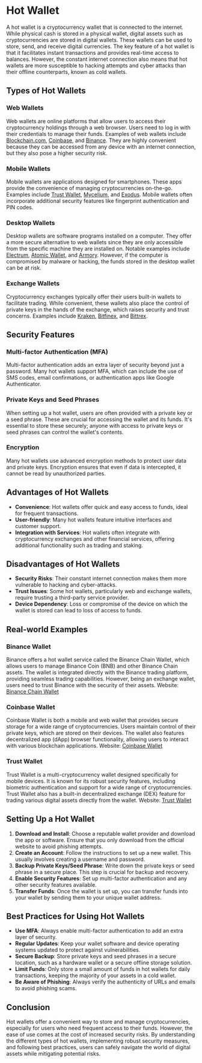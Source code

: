 # Hot Wallet

A hot wallet is a cryptocurrency wallet that is connected to the internet. While physical cash is stored in a physical wallet, digital assets such as cryptocurrencies are stored in digital wallets. These wallets can be used to store, send, and receive digital currencies. The key feature of a hot wallet is that it facilitates instant transactions and provides real-time access to balances. However, the constant internet connection also means that hot wallets are more susceptible to hacking attempts and cyber attacks than their offline counterparts, known as cold wallets.

## Types of Hot Wallets

### Web Wallets
Web wallets are online platforms that allow users to access their cryptocurrency holdings through a web browser. Users need to log in with their credentials to manage their funds. Examples of web wallets include [Blockchain.com](https://www.blockchain.com), [Coinbase](https://www.coinbase.com), and [Binance](https://www.binance.com). They are highly convenient because they can be accessed from any device with an internet connection, but they also pose a higher security risk.

### Mobile Wallets
Mobile wallets are applications designed for smartphones. These apps provide the convenience of managing cryptocurrencies on-the-go. Examples include [Trust Wallet](https://trustwallet.com), [Mycelium](https://wallet.mycelium.com), and [Exodus](https://www.exodus.io). Mobile wallets often incorporate additional security features like fingerprint authentication and PIN codes.

### Desktop Wallets
Desktop wallets are software programs installed on a computer. They offer a more secure alternative to web wallets since they are only accessible from the specific machine they are installed on. Notable examples include [Electrum](https://electrum.org), [Atomic Wallet](https://atomicwallet.io), and [Armory](https://www.bitcoinarmory.com). However, if the computer is compromised by malware or hacking, the funds stored in the desktop wallet can be at risk.

### Exchange Wallets
Cryptocurrency exchanges typically offer their users built-in wallets to facilitate trading. While convenient, these wallets also place the control of private keys in the hands of the exchange, which raises security and trust concerns. Examples include [Kraken](https://www.kraken.com), [Bitfinex](https://www.bitfinex.com), and [Bittrex](https://global.bittrex.com).

## Security Features

### Multi-factor Authentication (MFA)
Multi-factor authentication adds an extra layer of security beyond just a password. Many hot wallets support MFA, which can include the use of SMS codes, email confirmations, or authentication apps like Google Authenticator.

### Private Keys and Seed Phrases
When setting up a hot wallet, users are often provided with a private key or a seed phrase. These are crucial for accessing the wallet and its funds. It's essential to store these securely; anyone with access to private keys or seed phrases can control the wallet's contents.

### Encryption
Many hot wallets use advanced encryption methods to protect user data and private keys. Encryption ensures that even if data is intercepted, it cannot be read by unauthorized parties.

## Advantages of Hot Wallets

- **Convenience**: Hot wallets offer quick and easy access to funds, ideal for frequent transactions.
- **User-friendly**: Many hot wallets feature intuitive interfaces and customer support.
- **Integration with Services**: Hot wallets often integrate with cryptocurrency exchanges and other financial services, offering additional functionality such as trading and staking.

## Disadvantages of Hot Wallets

- **Security Risks**: Their constant internet connection makes them more vulnerable to hacking and cyber-attacks.
- **Trust Issues**: Some hot wallets, particularly web and exchange wallets, require trusting a third-party service provider.
- **Device Dependency**: Loss or compromise of the device on which the wallet is stored can lead to loss of access to funds.

## Real-world Examples

### Binance Wallet
Binance offers a hot wallet service called the Binance Chain Wallet, which allows users to manage Binance Coin (BNB) and other Binance Chain assets. The wallet is integrated directly with the Binance trading platform, providing seamless trading capabilities. However, being an exchange wallet, users need to trust Binance with the security of their assets.
Website: [Binance Chain Wallet](https://www.binance.org/en/wallets)

### Coinbase Wallet
Coinbase Wallet is both a mobile and web wallet that provides secure storage for a wide range of cryptocurrencies. Users maintain control of their private keys, which are stored on their devices. The wallet also features decentralized app (dApp) browser functionality, allowing users to interact with various blockchain applications.
Website: [Coinbase Wallet](https://wallet.coinbase.com)

### Trust Wallet
Trust Wallet is a multi-cryptocurrency wallet designed specifically for mobile devices. It is known for its robust security features, including biometric authentication and support for a wide range of cryptocurrencies. Trust Wallet also has a built-in decentralized exchange (DEX) feature for trading various digital assets directly from the wallet.
Website: [Trust Wallet](https://trustwallet.com)

## Setting Up a Hot Wallet

1. **Download and Install**: Choose a reputable wallet provider and download the app or software. Ensure that you only download from the official website to avoid phishing attempts.
2. **Create an Account**: Follow the instructions to set up a new wallet. This usually involves creating a username and password.
3. **Backup Private Keys/Seed Phrase**: Write down the private keys or seed phrase in a secure place. This step is crucial for backup and recovery.
4. **Enable Security Features**: Set up multi-factor authentication and any other security features available.
5. **Transfer Funds**: Once the wallet is set up, you can transfer funds into your wallet by sending them to your unique wallet address.

## Best Practices for Using Hot Wallets

- **Use MFA**: Always enable multi-factor authentication to add an extra layer of security.
- **Regular Updates**: Keep your wallet software and device operating systems updated to protect against vulnerabilities.
- **Secure Backup**: Store private keys and seed phrases in a secure location, such as a hardware wallet or a secure offline storage solution.
- **Limit Funds**: Only store a small amount of funds in hot wallets for daily transactions, keeping the majority of your assets in a cold wallet.
- **Be Aware of Phishing**: Always verify the authenticity of URLs and emails to avoid phishing scams.

## Conclusion

Hot wallets offer a convenient way to store and manage cryptocurrencies, especially for users who need frequent access to their funds. However, the ease of use comes at the cost of increased security risks. By understanding the different types of hot wallets, implementing robust security measures, and following best practices, users can safely navigate the world of digital assets while mitigating potential risks.